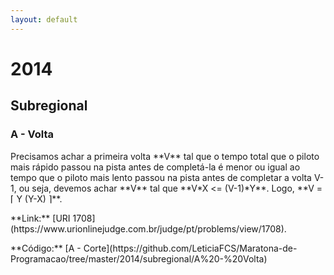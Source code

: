 ```yaml
---
layout: default
---
```





# 2014

## Subregional

### A - Volta
<p>Precisamos achar a primeira volta **V** tal que o tempo total que o piloto mais rápido passou na pista antes de completá-la é menor ou igual ao tempo que o piloto mais lento passou na pista antes de completar a volta V-1, ou seja, devemos achar **V** tal que **V*X <= (V-1)*Y**. 
Logo, **V = ⌈ Y  (Y-X) ⌉**.</p>

<p>**Link:** [URI 1708](https://www.urionlinejudge.com.br/judge/pt/problems/view/1708).</p>
<p>**Código:** [A - Corte](https://github.com/LeticiaFCS/Maratona-de-Programacao/tree/master/2014/subregional/A%20-%20Volta)</p>



